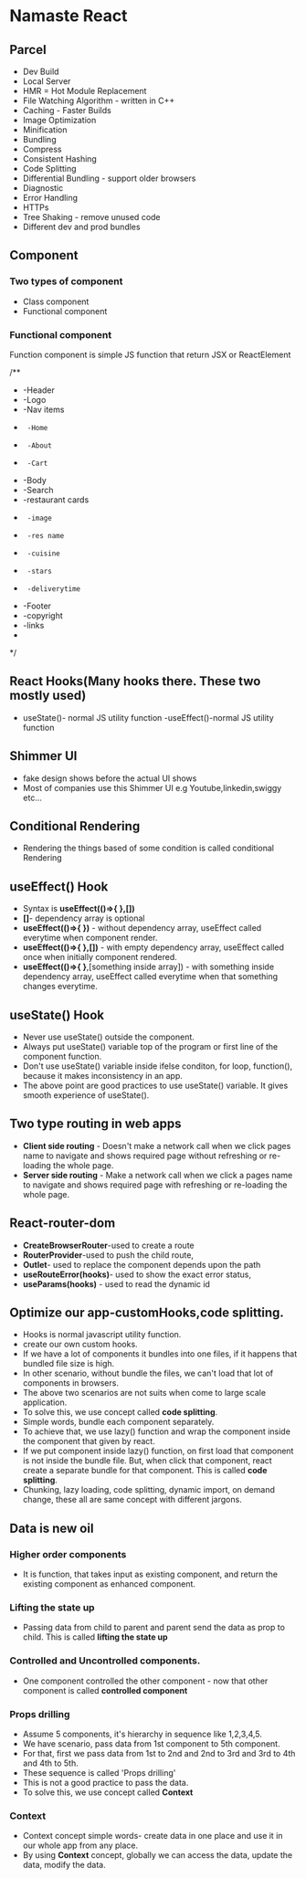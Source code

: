 # Namaste React

## Parcel
- Dev Build
- Local Server
- HMR = Hot Module Replacement
- File Watching Algorithm - written in C++
- Caching - Faster Builds
- Image Optimization
- Minification
- Bundling
- Compress
- Consistent Hashing
- Code Splitting
- Differential Bundling - support older browsers
- Diagnostic
- Error Handling
- HTTPs
- Tree Shaking - remove unused code
- Different dev and prod bundles

## Component 
### Two types of component
- Class component 
- Functional component 
### Functional component
Function component is simple JS function that return JSX or ReactElement

/**
 * -Header
 *  -Logo
 *  -Nav items
 *      -Home
 *      -About
 *      -Cart
 * -Body
 *  -Search
 *  -restaurant cards
 *      -image
 *      -res name
 *      -cuisine
 *      -stars
 *      -deliverytime
 * -Footer
 *  -copyright
 *  -links
 * 
 */

 ## React Hooks(Many hooks there. These two mostly used)
 - useState()- normal JS utility function
 -useEffect()-normal JS utility function

 ## Shimmer UI
 - fake design shows before the actual UI shows 
 - Most of companies use this Shimmer UI e.g Youtube,linkedin,swiggy etc...

 ## Conditional Rendering
 - Rendering the things based of some condition is called conditional Rendering

 ## useEffect() Hook
 - Syntax is **useEffect(()=>{ },[])**
 - **[]**- dependency array is optional
 - **useEffect(()=>{ })** - without dependency array, useEffect called everytime when component render.
 - **useEffect(()=>{ },[])** - with empty dependency array, useEffect called once when initially component rendered.
 - **useEffect(()=>{ }**,[something inside array]) - with something inside dependency array, useEffect called everytime when that something changes everytime.

 ## useState() Hook
 - Never use useState() outside the component.
 - Always put useState() variable top of the program or first line of the component function.
 - Don't use useState() variable inside ifelse conditon, for loop, function(), because it makes inconsistency in an app.
 - The above point are good practices to use useState() variable. It gives smooth experience of useState().

 ## Two type routing in web apps
 - **Client side routing** - Doesn't make a network call when we click pages name to navigate and shows required page without refreshing or re-loading the whole page.
 - **Server side routing** - Make a network call when we click a pages name to navigate and shows required page with refreshing or re-loading the whole page.

 ## React-router-dom
 - **CreateBrowserRouter**-used to create a route
 - **RouterProvider**-used to push the child route,
 - **Outlet**- used to replace the component depends upon the path
 - **useRouteError(hooks)**- used to show the exact error status,
 - **useParams(hooks)** - used to read the dynamic id

 ## Optimize our app-customHooks,code splitting.
 - Hooks is normal javascript utility function.
 - create our own custom hooks.
 - If we have a lot of components it bundles into one files, if it happens that bundled file size is high.
 - In other scenario, without bundle the files, we can't load that lot of components in browsers.
 - The above two scenarios are not suits when come to large scale application.
 - To solve this, we use concept called **code splitting**.
 - Simple words, bundle each component separately.
 - To achieve that, we use  lazy() function and wrap the component inside the <Suspense></Suspense> component that given by react.
 - If we put component inside lazy() function, on first load that component is not inside the bundle file.
 But, when click that component, react create a separate bundle for that component. This is called **code splitting**.
 - Chunking, lazy loading, code splitting, dynamic import, on demand change, these all are same concept with different jargons.

 ## Data is new oil
 ### Higher order components
 - It is function, that takes input as existing component, and return the existing component as enhanced component.
 ### Lifting the state up
 - Passing data from child to parent and parent send the data as prop to child. This is called **lifting the state up**
 ### Controlled and Uncontrolled components.
 - One component controlled the other component - now that other component is called **controlled component**
 ### Props drilling
 - Assume 5 components, it's hierarchy in sequence like 1,2,3,4,5.
 - We have scenario, pass data from 1st component to 5th component.
 - For that, first we pass data from 1st to 2nd and 2nd to 3rd and 3rd to 4th and 4th to 5th.
 - These sequence is called 'Props drilling'
 - This is not a good practice to pass the data.
 - To solve this, we use concept called **Context**
### Context
- Context concept simple words- create data in one place and use it in our whole app from any place.
- By using **Context** concept, globally we can  access the data, update the data, modify the data.

